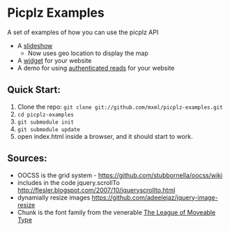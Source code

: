# Picplz Examples

A set of examples of how you can use the picplz API

* A [slideshow](http://mxml.github.com/picplz-examples/examples/slideshow/)
  * Now uses geo location to  display the map
* A [widget](http://mxml.github.com/picplz-examples/examples/my_pics_widget/) for your website
* A demo for using [authenticated reads](http://mxml.github.com/picplz-examples/examples/auth_reads/) for your website 

## Quick Start:

1. Clone the repo: `git clone git://github.com/mxml/picplz-examples.git`
2. `cd picplz-examples`
3. `git submodule init`
4. `git submodule update`
5. open index.html inside a browser, and it should start to work.




## Sources:
* OOCSS is the grid system - https://github.com/stubbornella/oocss/wiki
* includes in the code jquery.scrollTo http://flesler.blogspot.com/2007/10/jqueryscrollto.html
* dynamially resize images https://github.com/adeelejaz/jquery-image-resize
* Chunk is the font family from the venerable [The League of Moveable Type](http://www.theleagueofmoveabletype.com/fonts/4-chunk)
